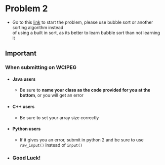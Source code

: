 # Problem 2
- Go to this [link](https://wcipeg.com/problem/a4b1) to start the problem, please use bubble sort or another sorting algorithm instead    
of using a built in sort, as its better to learn bubble sort than not learning it    

## Important

### When submitting on WCIPEG

- #### Java users
  - Be sure to **name your class as the code provided for you at the bottom**, or you will get an error
- #### C++ users
  - Be sure to set your array size correctly
- #### Python users
  - If it gives you an error, submit in python 2 and be sure to use ```raw_input()``` instead of ```input()```
- ### Good Luck!
